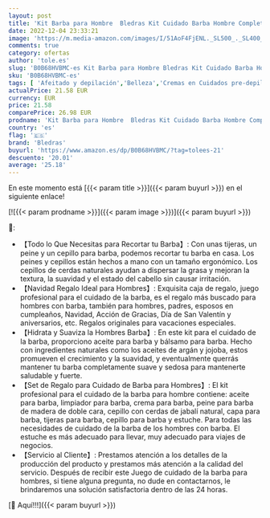 ```yaml
---
layout: post
title: 'Kit Barba para Hombre  Bledras Kit Cuidado Barba Hombre Completo 9 en 1 con Aceite para Barba Bálsamo para Barba Champú Cepillo para Barba Peine Tijeras ecc Regalos Navidad para Hombres'
date: 2022-12-04 23:33:21
image: 'https://m.media-amazon.com/images/I/51AoF4FjENL._SL500_._SL400_.jpg'
comments: true
category: ofertas
author: 'tole.es'
slug: 'B0B68HVBMC-es Kit Barba para Hombre Bledras Kit Cuidado Barba Hombre...'
sku: 'B0B68HVBMC-es'
tags: [ 'Afeitado y depilación','Belleza','Cremas en Cuidados pre-depilación y afeitado','Cuidados pre-depilación y afeitado','bledras','tijeras','🇪🇸', ]
actualPrice: 21.58 EUR
currency: EUR
price: 21.58
comparePrice: 26.98 EUR
prodname: 'Kit Barba para Hombre  Bledras Kit Cuidado Barba Hombre Completo 9 en 1 con Aceite para Barba Bálsamo para Barba Champú Cepillo para Barba Peine Tijeras ecc Regalos Navidad para Hombres'
country: 'es'
flag: '🇪🇸'
brand: 'Bledras'
buyurl: 'https://www.amazon.es/dp/B0B68HVBMC/?tag=tolees-21'
descuento: '20.01'
average: '25.18'
---
```


En este momento está [{{< param title >}}]({{< param buyurl >}}) en el siguiente enlace!

[![{{< param prodname >}}]({{< param image >}})]({{< param buyurl >}})

🔎:

- 【Todo lo Que Necesitas para Recortar tu Barba】: Con unas tijeras, un peine y un cepillo para barba, podemos recortar tu barba en casa. Los peines y cepillos están hechos a mano con un tamaño ergonómico. Los cepillos de cerdas naturales ayudan a dispersar la grasa y mejoran la textura, la suavidad y el estado del cabello sin causar irritación.
- 【Navidad Regalo Ideal para Hombres】: Exquisita caja de regalo, juego profesional para el cuidado de la barba, es el regalo más buscado para hombres con barba, también para hombres, padres, esposos en cumpleaños, Navidad, Acción de Gracias, Día de San Valentín y aniversarios, etc. Regalos originales para vacaciones especiales.
- 【Hidrata y Suaviza la Hombres Barba】: En este kit para el cuidado de la barba, proporciono aceite para barba y bálsamo para barba. Hecho con ingredientes naturales como los aceites de argán y jojoba, estos promueven el crecimiento y la suavidad, y eventualmente querrás mantener tu barba completamente suave y sedosa para mantenerte saludable y fuerte.
- 【Set de Regalo para Cuidado de Barba para Hombres】: El kit profesional para el cuidado de la barba para hombre contiene: aceite para barba, limpiador para barba, crema para barba, peine para barba de madera de doble cara, cepillo con cerdas de jabalí natural, capa para barba, tijeras para barba, cepillo para barba y estuche. Para todas las necesidades de cuidado de la barba de los hombres con barba. El estuche es más adecuado para llevar, muy adecuado para viajes de negocios.
- 【Servicio al Cliente】: Prestamos atención a los detalles de la producción del producto y prestamos más atención a la calidad del servicio. Después de recibir este Juego de cuidado de la barba para hombres, si tiene alguna pregunta, no dude en contactarnos, le brindaremos una solución satisfactoria dentro de las 24 horas.

[🛒 Aquí!!!]({{< param buyurl >}})
